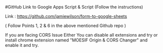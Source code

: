 #GitHub Link to Google Apps Script & Script (Follow the instructions)

Link : https://github.com/jamiewilson/form-to-google-sheets

( Follow Points 1, 2 & 6 in the above mentioned Github repo )

If you are facing CORS Issue Either You can disable all extensions and try or install chrome extension named "MOESIF Origin & CORS Changer" and enable it and try.

